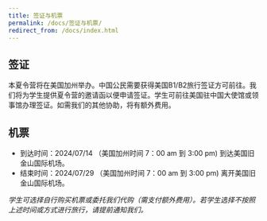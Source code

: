 ```yaml
---
title: 签证与机票
permalink: /docs/签证与机票/
redirect_from: /docs/index.html
---
```


## 签证

本夏令营将在美国加州举办。中国公民需要获得美国B1/B2旅行签证方可前往。我们将为学生提供夏令营的邀请函以便申请签证。学生可前往美国驻中国大使馆或领事馆办理签证。如需我们的其他协助，将有额外费用。

## 机票

* 到达时间：2024/07/14 （美国加州时间 7：00 am 到 3:00 pm) 到达美国旧金山国际机场。
* 结束时间：2024/07/29 （美国加州时间 7：00 am 到 3:00 pm) 离开美国旧金山国际机场。

*学生可选择自行购买机票或委托我们代购（需支付额外费用）。若学生选择不按照上述时间或方式进行旅行，请提前通知我们。*
